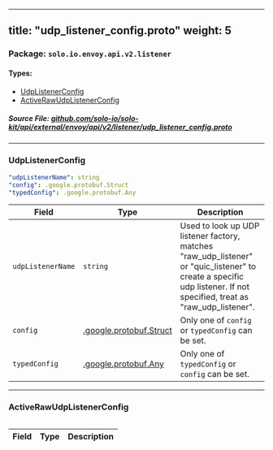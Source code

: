 
---
title: "udp_listener_config.proto"
weight: 5
---

<!-- Code generated by solo-kit. DO NOT EDIT. -->


### Package: `solo.io.envoy.api.v2.listener` 
#### Types:


- [UdpListenerConfig](#udplistenerconfig)
- [ActiveRawUdpListenerConfig](#activerawudplistenerconfig)
  



##### Source File: [github.com/solo-io/solo-kit/api/external/envoy/api/v2/listener/udp_listener_config.proto](https://github.com/solo-io/solo-kit/blob/master/api/external/envoy/api/v2/listener/udp_listener_config.proto)





---
### UdpListenerConfig



```yaml
"udpListenerName": string
"config": .google.protobuf.Struct
"typedConfig": .google.protobuf.Any

```

| Field | Type | Description |
| ----- | ---- | ----------- | 
| `udpListenerName` | `string` | Used to look up UDP listener factory, matches "raw_udp_listener" or "quic_listener" to create a specific udp listener. If not specified, treat as "raw_udp_listener". |
| `config` | [.google.protobuf.Struct](https://developers.google.com/protocol-buffers/docs/reference/csharp/class/google/protobuf/well-known-types/struct) |  Only one of `config` or `typedConfig` can be set. |
| `typedConfig` | [.google.protobuf.Any](https://developers.google.com/protocol-buffers/docs/reference/csharp/class/google/protobuf/well-known-types/any) |  Only one of `typedConfig` or `config` can be set. |




---
### ActiveRawUdpListenerConfig



```yaml

```

| Field | Type | Description |
| ----- | ---- | ----------- | 





<!-- Start of HubSpot Embed Code -->
<script type="text/javascript" id="hs-script-loader" async defer src="//js.hs-scripts.com/5130874.js"></script>
<!-- End of HubSpot Embed Code -->
